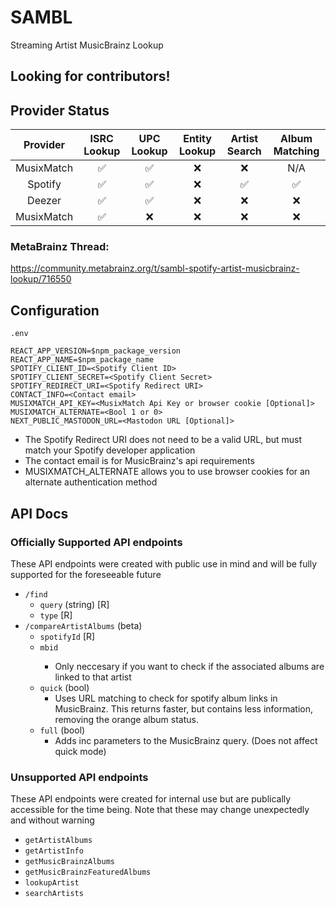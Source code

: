# SAMBL
Streaming Artist MusicBrainz Lookup

## Looking for contributors!
  
## Provider Status

| Provider | ISRC Lookup | UPC Lookup | Entity Lookup | Artist Search | Album Matching |
|:---:|:---:|:---:|:---:|:---:|:---:|
| MusixMatch | ✅ | ✅ | ❌ | ❌ | N/A |
| Spotify | ✅ | ✅ | ❌ | ✅ | ✅ |
| Deezer | ✅ | ✅ | ❌ | ❌ | ❌ |
| MusixMatch | ✅ | ❌ | ❌ | ❌ | ❌ |

### MetaBrainz Thread:

https://community.metabrainz.org/t/sambl-spotify-artist-musicbrainz-lookup/716550

## Configuration
`.env` 
```
REACT_APP_VERSION=$npm_package_version
REACT_APP_NAME=$npm_package_name
SPOTIFY_CLIENT_ID=<Spotify Client ID>
SPOTIFY_CLIENT_SECRET=<Spotify Client Secret>
SPOTIFY_REDIRECT_URI=<Spotify Redirect URI>
CONTACT_INFO=<Contact email>
MUSIXMATCH_API_KEY=<MusixMatch Api Key or browser cookie [Optional]>
MUSIXMATCH_ALTERNATE=<Bool 1 or 0>
NEXT_PUBLIC_MASTODON_URL=<Mastodon URL [Optional]>
```
* The Spotify Redirect URI does not need to be a valid URL, but must match your Spotify developer application
* The contact email is for MusicBrainz's api requirements
* MUSIXMATCH_ALTERNATE allows you to use browser cookies for an alternate authentication method

## API Docs

### Officially Supported API endpoints
These API endpoints were created with public use in mind and will be fully supported for the foreseeable future

 - `/find`
   - `query` (string) [R]
   - `type` <UPC or ISRC> [R]
 - `/compareArtistAlbums` (beta)
   - `spotifyId` <Spotify ID> [R]
   - `mbid` <MBID>
     - Only neccesary if you want to check if the associated albums are linked to that artist
   - `quick` (bool)
     - Uses URL matching to check for spotify album links in MusicBrainz. This returns faster, but contains less information, removing the orange album status.
   - `full` (bool)
     - Adds inc parameters to the MusicBrainz query. (Does not affect quick mode)

### Unsupported API endpoints
These API endpoints were created for internal use but are publically accessible for the time being. Note that these may change unexpectedly and without warning

 - `getArtistAlbums`
 - `getArtistInfo`
 - `getMusicBrainzAlbums`
 - `getMusicBrainzFeaturedAlbums`
 - `lookupArtist`
 - `searchArtists`